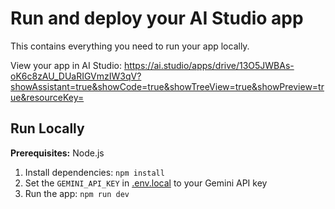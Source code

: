 # Run and deploy your AI Studio app

This contains everything you need to run your app locally.

View your app in AI Studio: https://ai.studio/apps/drive/13O5JWBAs-oK6c8zAU_DUaRIGVmzIW3qV?showAssistant=true&showCode=true&showTreeView=true&showPreview=true&resourceKey=

## Run Locally

**Prerequisites:**  Node.js


1. Install dependencies:
   `npm install`
2. Set the `GEMINI_API_KEY` in [.env.local](.env.local) to your Gemini API key
3. Run the app:
   `npm run dev`
